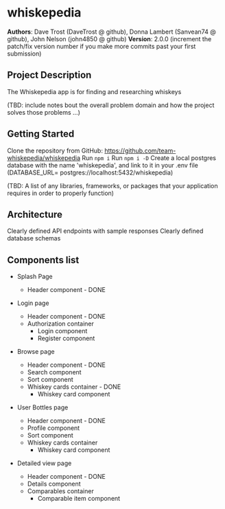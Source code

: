 # whiskepedia

**Authors**: Dave Trost (DaveTrost @ github), Donna Lambert (Sanvean74 @ github), John Nelson (john4850 @ github)
**Version**: 2.0.0 (increment the patch/fix version number if you make more commits past your first submission)

## Project Description

The Whiskepedia app is for finding and researching whiskeys

(TBD: include notes bout the overall problem domain and how the project solves those problems ...)

## Getting Started
<!-- What are the steps that a user must take in order to build this app on their own machine and get it running? -->
Clone the repository from GitHub: <https://github.com/team-whiskepedia/whiskepedia>
Run ```npm i```
Run ```npm i -D```
Create a local postgres database with the name 'whiskepedia', and link to it in your .env file (DATABASE_URL= postgres://localhost:5432/whiskepedia)

(TBD: A list of any libraries, frameworks, or packages that your application requires in order to properly function)

## Architecture
<!-- Provide a detailed description of the application design. What technologies (languages, libraries, etc) you're using, and any other relevant design information. -->
Clearly defined API endpoints with sample responses
Clearly defined database schemas

## Components list

- Splash Page
  - Header component - DONE

- Login page
  - Header component - DONE
  - Authorization container
    - Login component
    - Register component

- Browse page
  - Header component - DONE
  - Search component
  - Sort component
  - Whiskey cards container - DONE
    - Whiskey card component

- User Bottles page
  - Header component - DONE
  - Profile component
  - Sort component
  - Whiskey cards container
    - Whiskey card component

- Detailed view page
  - Header component - DONE
  - Details component
  - Comparables container
    - Comparable item component
